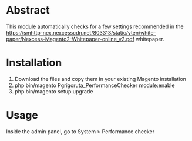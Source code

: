 # Abstract

This module automatically checks for a few settings recommended in the https://smhttp-nex.nexcesscdn.net/803313/static/vten/white-paper/Nexcess-Magento2-Whitepaper-online_v2.pdf whitepaper.

# Installation

1. Download the files and copy them in your existing Magento installation
2. php bin/magento Pgrigoruta_PerformanceChecker module:enable
3. php bin/magento setup:upgrade

# Usage

Inside the admin panel, go to System > Performance checker
